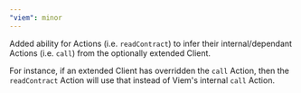 ```yaml
---
"viem": minor
---
```


Added ability for Actions (i.e. `readContract`) to infer their internal/dependant Actions (i.e. `call`) from the optionally extended Client.

For instance, if an extended Client has overridden the `call` Action, then the `readContract` Action will use that instead of Viem's internal `call` Action.
